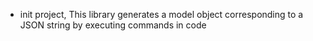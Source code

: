 * init project, This library generates a model object corresponding to a JSON string by executing commands in code